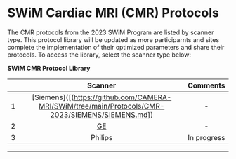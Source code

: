 # SWiM Cardiac MRI (CMR) Protocols

The CMR protocols from the 2023 SWiM Program are listed by scanner type. This protocol library will be updated as more participarnts and sites complete the implementation of their optimized parameters and share their protocols. To access the library, select the scanner type below: 

 **SWiM CMR Protocol Library**

|               |      Scanner  |    Comments |
| ------------- | :-----------: | :-----------: | 
| 1             |   [Siemens]([(https://github.com/CAMERA-MRI/SWiM/tree/main/Protocols/CMR-2023/SIEMENS/SIEMENS.md])  | -      |
| 2             |   [GE](https://github.com/CAMERA-MRI/SWiM/blob/main/Protocols/CMR-2023/GE/GE.md) |  - |
| 3             |  Philips  | In progress |

----------------------------
